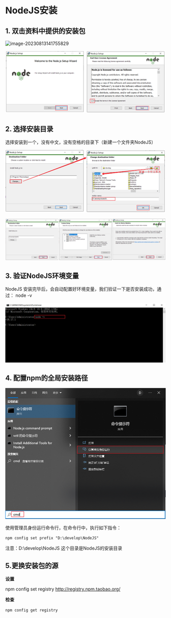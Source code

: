 # NodeJS安装

## 1. 双击资料中提供的安装包 

![image-20230813141755829](C:\Users\deng\AppData\Roaming\Typora\typora-user-images\image-20230813141755829.png)  

 ![image-20220818155659933](assets/image-20220818155659933.png) 







## 2. 选择安装目录

选择安装到一个，没有中文，没有空格的目录下（新建一个文件夹NodeJS）

![image-20220818160024929](assets/image-20220818160024929.png) 

![image-20220818160241172](assets/image-20220818160241172.png) 







## 3. 验证NodeJS环境变量

NodeJS 安装完毕后，会自动配置好环境变量，我们验证一下是否安装成功，通过： node -v

![image-20230813141843971](assets/image-20220818160357897.png)  





## 4. 配置npm的全局安装路径

 <img src="assets/image-20220818161218016.png" alt="image-20220818161218016" style="zoom:67%;" />



使用管理员身份运行命令行，在命令行中，执行如下指令：

```
npm config set prefix "D:\develop\NodeJS"
```

注意：D:\develop\NodeJS 这个目录是NodeJS的安装目录



## 5.更换安装包的源

**设置**

npm config set registry http://registry.npm.taobao.org/

**检查**

`npm config get registry`






